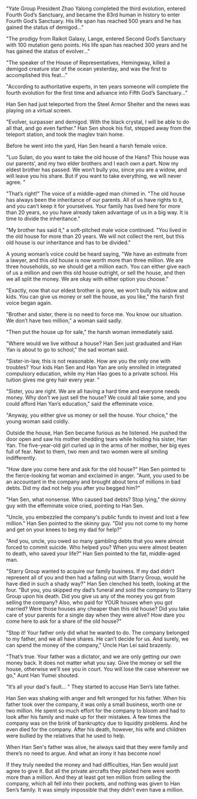 <div class="article">
  <p>"Yate Group President Zhao Yalong completed the third evolution, entered Fourth God’s Sanctuary, and became the 83rd human in history to enter Fourth God’s Sanctuary. His life span has reached 500 years and he has gained the status of demigod…"</p>

  <p>"The prodigy from Raikot Galaxy, Lange, entered Second God’s Sanctuary with 100 mutation geno points. His life span has reached 300 years and he has gained the status of evolver..."</p>

  <p>"The speaker of the House of Representatives, Hemingway, killed a demigod creature star of the ocean yesterday, and was the first to accomplished this feat..."</p>

  <p>"According to authoritative experts, in ten years someone will complete the fourth evolution for the first time and advance into Fifth God’s Sanctuary..."</p>
</div>

Han Sen had just teleported from the Steel Armor Shelter and the news was playing on a virtual screen.

"Evolver, surpasser and demigod. With the black crystal, I will be able to do all that, and go even farther." Han Sen shook his fist, stepped away from the teleport station, and took the maglev train home.

Before he went into the yard, Han Sen heard a harsh female voice.

"Luo Sulan, do you want to take the old house of the Hans? This house was our parents’, and my two elder brothers and I each own a part. Now my eldest brother has passed. We won’t bully you, since you are a widow, and will leave you his share. But if you want to take everything, we will never agree. "

"That’s right!" The voice of a middle-aged man chimed in. "The old house has always been the inheritance of our parents. All of us have rights to it, and you can’t keep it for yourselves. Your family has lived here for more than 20 years, so you have already taken advantage of us in a big way. It is time to divide the inheritance."

"My brother has said it," a soft-pitched male voice continued. "You lived in the old house for more than 20 years. We will not collect the rent, but this old house is our inheritance and has to be divided."

A young woman’s voice could be heard saying, "We have an estimate from a lawyer, and this old house is now worth more than three million. We are three households, so we should get a million each. You can either give each of us a million and own this old house outright, or sell the house, and then we all split the money. We are okay with either option you choose."

"Exactly, now that our eldest brother is gone, we won’t bully his widow and kids. You can give us money or sell the house, as you like," the harsh first voice began again.

"Brother and sister, there is no need to force me. You know our situation. We don’t have two million," a woman said sadly.

"Then put the house up for sale," the harsh woman immediately said.

"Where would we live without a house? Han Sen just graduated and Han Yan is about to go to school," the sad woman said.

"Sister-in-law, this is not reasonable. How are you the only one with troubles? Your kids Han Sen and Han Yan are only enrolled in integrated compulsory education, while my Han Hao goes to a private school. His tuition gives me grey hair every year. "

"Sister, you are right. We are all having a hard time and everyone needs money. Why don’t we just sell the house? We could all take some, and you could afford Han Yan’s education," said the effeminate voice.

"Anyway, you either give us money or sell the house. Your choice," the young woman said coldly.

Outside the house, Han Sen became furious as he listened. He pushed the door open and saw his mother shedding tears while holding his sister, Han Yan. The five-year-old girl curled up in the arms of her mother, her big eyes full of fear. Next to them, two men and two women were all smiling indifferently.

"How dare you come here and ask for the old house?" Han Sen pointed to the fierce-looking fat woman and exclaimed in anger. "Aunt, you used to be an accountant in the company and brought about tens of millions in bad debts. Did my dad not help you after you begged him?"

"Han Sen, what nonsense. Who caused bad debts? Stop lying," the skinny guy with the effeminate voice cried, pointing to Han Sen.

"Uncle, you embezzled the company's public funds to invest and lost a few million." Han Sen pointed to the skinny guy. "Did you not come to my home and get on your knees to beg my dad for help?"

"And you, uncle, you owed so many gambling debts that you were almost forced to commit suicide. Who helped you? When you were almost beaten to death, who saved your life?" Han Sen pointed to the fat, middle-aged man.

"Starry Group wanted to acquire our family business. If my dad didn’t represent all of you and then had a falling out with Starry Group, would he have died in such a shady way?" Han Sen clenched his teeth, looking at the four. "But you, you skipped my dad’s funeral and sold the company to Starry Group upon his death. Did you give us any of the money you got from selling the company? Also, who paid for YOUR houses when you got married? Were those houses any cheaper than this old house? Did you take care of your parents for a single day when they were alive? How dare you come here to ask for a share of the old house?"

"Stop it! Your father only did what he wanted to do. The company belonged to my father, and we all have shares. He can’t decide for us. And surely, we can spend the money of the company," Uncle Han Lei said brazenly.

"That’s true. Your father was a dictator, and we are only getting our own money back. It does not matter what you say. Give the money or sell the house, otherwise we’ll see you in court. You will lose the case wherever we go," Aunt Han Yumei shouted.

"It’s all your dad's fault… " They started to accuse Han Sen’s late father.

Han Sen was shaking with anger and felt wronged for his father. When his father took over the company, it was only a small business, worth one or two million. He spent so much effort for the company to bloom and had to look after his family and make up for their mistakes. A few times the company was on the brink of bankruptcy due to liquidity problems. And he even died for the company. After his death, however, his wife and children were bullied by the relatives that he used to help.

When Han Sen's father was alive, he always said that they were family and there’s no need to argue. And what an irony it has become now!

If they truly needed the money and had difficulties, Han Sen would just agree to give it. But all the private aircrafts they piloted here were worth more than a million. And they at least got ten million from selling the company, which all fell into their pockets, and nothing was given to Han Sen’s family. It was simply impossible that they didn’t even have a million.